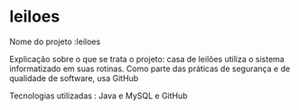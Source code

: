 # leiloes
Nome do projeto :leiloes

Explicação sobre o que se trata o projeto: casa de leilões utiliza o  sistema informatizado em suas rotinas.
Como parte das práticas de segurança e de qualidade de software,
usa  GitHub

Tecnologias utilizadas : Java e MySQL e GitHub
